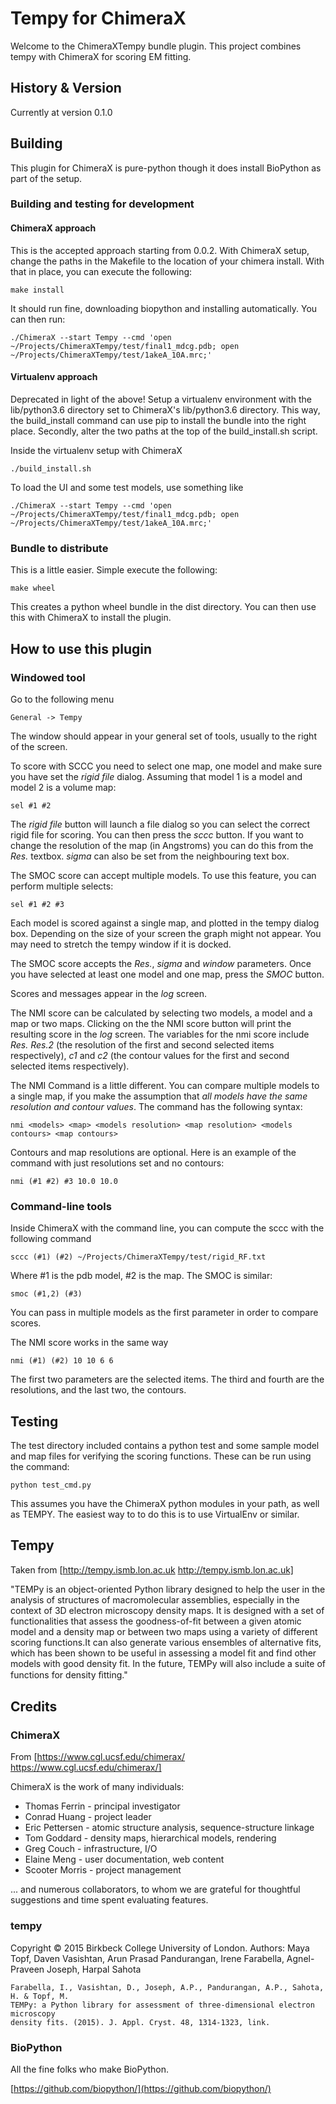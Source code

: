 # Tempy for ChimeraX

Welcome to the ChimeraXTempy bundle plugin. This project combines tempy with ChimeraX for scoring EM fitting.

## History & Version
Currently at version 0.1.0

## Building

This plugin for ChimeraX is pure-python though it does install BioPython as part of the setup.

### Building and testing for development

#### ChimeraX approach

This is the accepted approach starting from 0.0.2. With ChimeraX setup, change the paths in the Makefile to the location of your chimera install. With that in place, you can execute the following:

    make install

It should run fine, downloading biopython and installing automatically. You can then run:

    ./ChimeraX --start Tempy --cmd 'open ~/Projects/ChimeraXTempy/test/final1_mdcg.pdb; open ~/Projects/ChimeraXTempy/test/1akeA_10A.mrc;'

#### Virtualenv approach

Deprecated in light of the above! Setup a virtualenv environment with the lib/python3.6 directory set to ChimeraX's lib/python3.6 directory. This way, the build_install command can use pip to install the bundle into the right place. Secondly, alter the two paths at the top of the build_install.sh script.

Inside the virtualenv setup with ChimeraX

    ./build_install.sh

To load the UI and some test models, use something like

    ./ChimeraX --start Tempy --cmd 'open ~/Projects/ChimeraXTempy/test/final1_mdcg.pdb; open ~/Projects/ChimeraXTempy/test/1akeA_10A.mrc;'

### Bundle to distribute

This is a little easier. Simple execute the following:

    make wheel

This creates a python wheel bundle in the dist directory. You can then use this with ChimeraX to install the plugin.

## How to use this plugin

### Windowed tool

Go to the following menu

    General -> Tempy

The window should appear in your general set of tools, usually to the right of the screen.

To score with SCCC you need to select one map, one model and make sure you have set the *rigid file* dialog. Assuming that model 1 is a model and model 2 is a volume map:

    sel #1 #2 

The *rigid file* button will launch a file dialog so you can select the correct rigid file for scoring. You can then press the *sccc* button. If you want to change the resolution of the map (in Angstroms) you can do this from the *Res.* textbox. *sigma* can also be set from the neighbouring text box.

The SMOC score can accept multiple models. To use this feature, you can perform multiple selects:

    sel #1 #2 #3

Each model is scored against a single map, and plotted in the tempy dialog box. Depending on the size of your screen the graph might not appear. You may need to stretch the tempy window if it is docked.

The SMOC score accepts the *Res.*, *sigma* and *window* parameters. Once you have selected at least one model and one map, press the *SMOC* button.

Scores and messages appear in the *log* screen.

The NMI score can be calculated by selecting two models, a model and a map or two maps. Clicking on the the NMI score button will print the resulting score in the *log* screen. The variables for the nmi score include *Res.* *Res.2* (the resolution of the first and second selected items respectively), *c1* and *c2* (the contour values for the first and second selected items respectively).

The NMI Command is a little different. You can compare multiple models to a single map, if you make the assumption that *all models have the same resolution and contour values*. The command has the following syntax:

    nmi <models> <map> <models resolution> <map resolution> <models contours> <map contours>

Contours and map resolutions are optional. Here is an example of the command with just resolutions set and no contours:

    nmi (#1 #2) #3 10.0 10.0

### Command-line tools
Inside ChimeraX with the command line, you can compute the sccc with the following command

    sccc (#1) (#2) ~/Projects/ChimeraXTempy/test/rigid_RF.txt

Where #1 is the pdb model, #2 is the map. The SMOC is similar:

    smoc (#1,2) (#3)

You can pass in multiple models as the first parameter in order to compare scores.

The NMI score works in the same way

    nmi (#1) (#2) 10 10 6 6

The first two parameters are the selected items. The third and fourth are the resolutions, and the last two, the contours.

## Testing

The test directory included contains a python test and some sample model and map files for verifying the scoring functions. These can be run using the command:

    python test_cmd.py

This assumes you have the ChimeraX python modules in your path, as well as TEMPY. The easiest way to to do this is to use VirtualEnv or similar.

## Tempy

Taken from [http://tempy.ismb.lon.ac.uk http://tempy.ismb.lon.ac.uk] 

"TEMPy is an object-oriented Python library designed to help the user in the analysis of structures of macromolecular assemblies, especially in the context of 3D electron microscopy density maps. It is designed with a set of functionalities that assess the goodness-of-fit between a given atomic model and a density map or between two maps using a variety of different scoring functions.It can also generate various ensembles of alternative fits, which has been shown to be useful in assessing a model fit and find other models with good density fit. In the future, TEMPy will also include a suite of functions for density ﬁtting."

## Credits

### ChimeraX

From [https://www.cgl.ucsf.edu/chimerax/ https://www.cgl.ucsf.edu/chimerax/]

ChimeraX is the work of many individuals:

- Thomas Ferrin - principal investigator
- Conrad Huang - project leader
- Eric Pettersen - atomic structure analysis, sequence-structure linkage
- Tom Goddard - density maps, hierarchical models, rendering
- Greg Couch - infrastructure, I/O
- Elaine Meng - user documentation, web content
- Scooter Morris - project management 

... and numerous collaborators, to whom we are grateful for thoughtful suggestions and time spent evaluating features. 

### tempy
Copyright © 2015 Birkbeck College University of London.
Authors: Maya Topf, Daven Vasishtan, Arun Prasad Pandurangan, Irene Farabella, Agnel-Praveen Joseph, Harpal Sahota

    Farabella, I., Vasishtan, D., Joseph, A.P., Pandurangan, A.P., Sahota, H. & Topf, M.
    TEMPy: a Python library for assessment of three-dimensional electron microscopy 
    density fits. (2015). J. Appl. Cryst. 48, 1314-1323, link.

### BioPython

All the fine folks who make BioPython.

[https://github.com/biopython/](https://github.com/biopython/)
